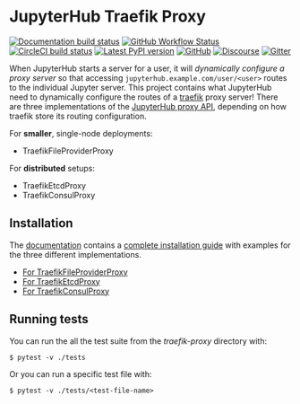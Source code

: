 
# JupyterHub Traefik Proxy

[![Documentation build status](https://img.shields.io/readthedocs/jupyterhub-traefik-proxy?logo=read-the-docs)](https://jupyterhub-traefik-proxy.readthedocs.org/en/latest/)
[![GitHub Workflow Status](https://img.shields.io/github/workflow/status/jupyterhub/traefik-proxy/Run%20tests?logo=github)](https://github.com/jupyterhub/traefik-proxy/actions)
[![CircleCI build status](https://img.shields.io/circleci/build/github/jupyterhub/jupyterhub?logo=circleci)](https://circleci.com/gh/jupyterhub/jupyterhub)
[![Latest PyPI version](https://img.shields.io/pypi/v/jupyterhub-traefik-proxy?logo=pypi)](https://pypi.python.org/pypi/jupyterhub-traefik-proxy)
[![GitHub](https://img.shields.io/badge/issue_tracking-github-blue?logo=github)](https://github.com/jupyterhub/traefik-proxy/issues)
[![Discourse](https://img.shields.io/badge/help_forum-discourse-blue?logo=discourse)](https://discourse.jupyter.org/c/jupyterhub)
[![Gitter](https://img.shields.io/badge/social_chat-gitter-blue?logo=gitter)](https://gitter.im/jupyterhub/jupyterhub)

When JupyterHub starts a server for a user, it will _dynamically configure a
proxy server_ so that accessing `jupyterhub.example.com/user/<user>` routes to
the individual Jupyter server. This project contains what JupyterHub need to
dynamically configure the routes of a [traefik](https://traefik.io) proxy
server! There are three implementations of the [JupyterHub proxy
API](https://jupyterhub.readthedocs.io/en/stable/reference/proxy.html),
depending on how traefik store its routing configuration.

For **smaller**, single-node deployments:

* TraefikFileProviderProxy

For **distributed** setups:

* TraefikEtcdProxy
* TraefikConsulProxy

## Installation
The [documentation](https://jupyterhub-traefik-proxy.readthedocs.io) contains a
[complete installation
guide](https://jupyterhub-traefik-proxy.readthedocs.io/en/latest/install.html)
with examples for the three different implementations.

* [For TraefikFileProviderProxy](https://jupyterhub-traefik-proxy.readthedocs.io/en/latest/file.html#example-setup)
* [For TraefikEtcdProxy](https://jupyterhub-traefik-proxy.readthedocs.io/en/latest/etcd.html#example-setup)
* [For TraefikConsulProxy](https://jupyterhub-traefik-proxy.readthedocs.io/en/latest/consul.html#example-setup)


## Running tests
You can run the all the test suite from the *traefik-proxy* directory with:

```
$ pytest -v ./tests
```

Or you can run a specific test file with:

```
$ pytest -v ./tests/<test-file-name>
```

